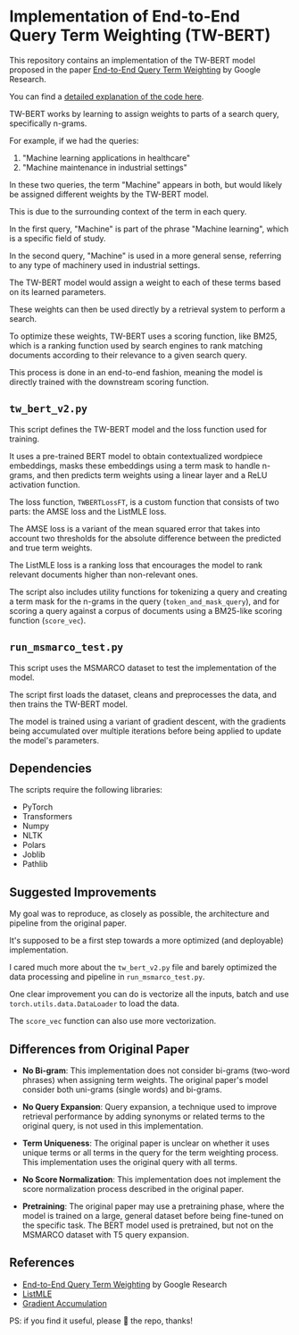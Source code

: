 # Implementation of End-to-End Query Term Weighting (TW-BERT)

This repository contains an implementation of the TW-BERT model proposed in the paper [End-to-End Query Term Weighting](https://research.google/pubs/pub52462/) by Google Research.

You can find a [detailed explanation of the code here](https://forecastegy.com/posts/tw-bert-end-to-end-query-term-weighting-pytorch/).

TW-BERT works by learning to assign weights to parts of a search query, specifically n-grams.

For example, if we had the queries:

1. "Machine learning applications in healthcare"
2. "Machine maintenance in industrial settings"

In these two queries, the term "Machine" appears in both, but would likely be assigned different weights by the TW-BERT model. 

This is due to the surrounding context of the term in each query. 

In the first query, "Machine" is part of the phrase "Machine learning", which is a specific field of study. 

In the second query, "Machine" is used in a more general sense, referring to any type of machinery used in industrial settings. 

The TW-BERT model would assign a weight to each of these terms based on its learned parameters. 

These weights can then be used directly by a retrieval system to perform a search. 

To optimize these weights, TW-BERT uses a scoring function, like BM25, which is a ranking function used by search engines to rank matching documents according to their relevance to a given search query. 

This process is done in an end-to-end fashion, meaning the model is directly trained with the downstream scoring function.

## `tw_bert_v2.py`

This script defines the TW-BERT model and the loss function used for training. 

It uses a pre-trained BERT model to obtain contextualized wordpiece embeddings, masks these embeddings using a term mask to handle n-grams, and then predicts term weights using a linear layer and a ReLU activation function.

The loss function, `TWBERTLossFT`, is a custom function that consists of two parts: the AMSE loss and the ListMLE loss. 

The AMSE loss is a variant of the mean squared error that takes into account two thresholds for the absolute difference between the predicted and true term weights. 

The ListMLE loss is a ranking loss that encourages the model to rank relevant documents higher than non-relevant ones.

The script also includes utility functions for tokenizing a query and creating a term mask for the n-grams in the query (`token_and_mask_query`), and for scoring a query against a corpus of documents using a BM25-like scoring function (`score_vec`).

## `run_msmarco_test.py`

This script uses the MSMARCO dataset to test the implementation of the model.

The script first loads the dataset, cleans and preprocesses the data, and then trains the TW-BERT model. 

The model is trained using a variant of gradient descent, with the gradients being accumulated over multiple iterations before being applied to update the model's parameters. 

## Dependencies

The scripts require the following libraries:

- PyTorch
- Transformers
- Numpy
- NLTK
- Polars
- Joblib
- Pathlib

## Suggested Improvements

My goal was to reproduce, as closely as possible, the architecture and pipeline from the original paper.

It's supposed to be a first step towards a more optimized (and deployable) implementation.

I cared much more about the `tw_bert_v2.py` file and barely optimized the data processing and pipeline in `run_msmarco_test.py`.

One clear improvement you can do is vectorize all the inputs, batch and use `torch.utils.data.DataLoader` to load the data.

The `score_vec` function can also use more vectorization.

## Differences from Original Paper

- **No Bi-gram**: This implementation does not consider bi-grams (two-word phrases) when assigning term weights. The original paper's model consider both uni-grams (single words) and bi-grams.

- **No Query Expansion**: Query expansion, a technique used to improve retrieval performance by adding synonyms or related terms to the original query, is not used in this implementation.

- **Term Uniqueness**: The original paper is unclear on whether it uses unique terms or all terms in the query for the term weighting process. This implementation uses the original query with all terms.

- **No Score Normalization**: This implementation does not implement the score normalization process described in the original paper.

- **Pretraining**: The original paper may use a pretraining phase, where the model is trained on a large, general dataset before being fine-tuned on the specific task. The BERT model used is pretrained, but not on the MSMARCO dataset with T5 query expansion.

## References

- [End-to-End Query Term Weighting](https://research.google/pubs/pub52462/) by Google Research
- [ListMLE](https://github.com/allegro/allRank/tree/master/allrank/models/losses)
- [Gradient Accumulation](https://kozodoi.me/blog/20210219/gradient-accumulation)

PS: if you find it useful, please 🌟 the repo, thanks!